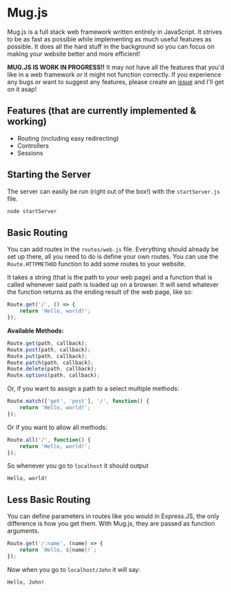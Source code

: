 # Mug.js
Mug.js is a full stack web framework written entirely in JavaScript.  It strives to be as fast as possible while implementing as much useful features as possible.  It does all the hard stuff in the background so you can focus on making your website better and more efficient!

**MUG.JS IS WORK IN PROGRESS!!** It may not have all the features that you'd like in a web framework *or* it might not function correctly.  If you experience any bugs or want to suggest any features, please create an [issue](https://github.com/zackenstien/mugjs/issues/new) and I'll get on it asap!

## Features (that are currently implemented & working)
- Routing (including easy redirecting)
- Controllers
- Sessions

## Starting the Server
The server can easily be run (right out of the box!) with the `startServer.js` file.
```sh
node startServer
```

## Basic Routing
You can add routes in the `routes/web.js` file.  Everything should already be set up there, all you need to do is define your own routes.  You can use the `Route.HTTPMETHOD` function to add some routes to your website.

It takes a string (that is the path to your web page) and a function that is called whenever said path is loaded up on a browser.  It will send whatever the function returns as the ending result of the web page, like so:
```js
Route.get('/', () => {
    return 'Hello, world!';
});
```

**Available Methods:**
```js
Route.get(path, callback);
Route.post(path, callback);
Route.put(path, callback);
Route.patch(path, callback);
Route.delete(path, callback);
Route.options(path, callback);
```

Or, if you want to assign a path to a select multiple methods:
```js
Route.match(['get', 'post'], '/', function() {
    return 'Hello, world!';
});
```
Or if you want to allow all methods:
```js
Route.all('/', function() {
    return 'Hello, world!';
});
```

So whenever you go to `localhost` it should output
```
Hello, world!
```

## Less Basic Routing
You can define parameters in routes like you would in Express.JS, the only difference is how you get them. With Mug.js, they are passed as function arguments.
```js
Route.get('/:name', (name) => {
    return `Hello, ${name}!`;
});
```

Now when you go to `localhost/John` it will say:
```
Hello, John!
```